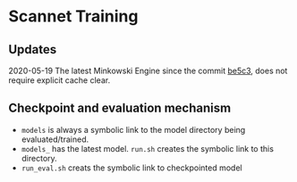# Scannet Training

## Updates

2020-05-19 The latest Minkowski Engine since the commit [be5c3](https://github.com/StanfordVL/MinkowskiEngine/commit/be5c3c18b26d6a62380d613533b7a939a5458705), does not require explicit cache clear.

## Checkpoint and evaluation mechanism
- `models` is always a symbolic link to the model directory being evaluated/trained.
- `models_` has the latest model. `run.sh` creates the symbolic link to this directory.
- `run_eval.sh` creats the symbolic link to checkpointed model 
